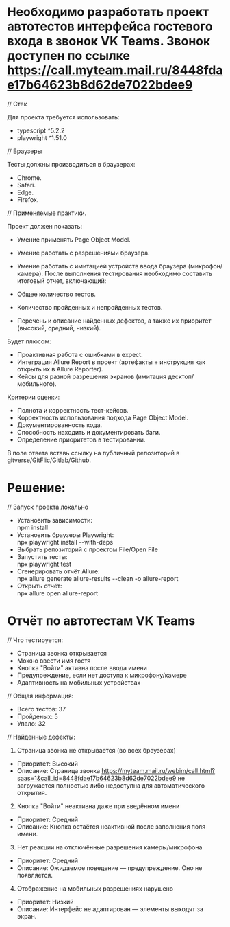 # Необходимо разработать проект автотестов интерфейса гостевого входа в звонок VK Teams. Звонок доступен по ссылке https://call.myteam.mail.ru/8448fdae17b64623b8d62de7022bdee9

// Стек

Для проекта требуется использовать:
- typescript ^5.2.2
- playwright ^1.51.0

// Браузеры

Тесты должны производиться в браузерах:
- Chrome.
- Safari.
- Edge.
- Firefox.

// Применяемые практики.

Проект должен показать:

- Умение применять Page Object Model.
- Умение работать с разрешениями браузера.
- Умение работать с имитацией устройств ввода браузера (микрофон/камера).
После выполнения тестирования необходимо составить итоговый отчет, включающий:

- Общее количество тестов.
- Количество пройденных и непройденных тестов.
- Перечень и описание найденных дефектов, а также их приоритет (высокий, средний, низкий).
   
Будет плюсом:

- Проактивная работа с ошибками в еxресt.
- Интеграция Allure Report в проект (артефакты + инструкция как открыть их в Allure Reporter).
- Кейсы для разной разрешения экранов (имитация десктоп/мобильного).
   
Критерии оценки:
- Полнота и корректность тест-кейсов.
- Корректность использования подхода Page Object Model.
- Документированность кода.
- Способность находить и документировать баги.
- Определение приоритетов в тестировании.
   
В поле ответа вставь ссылку на публичный репозиторий в gitverse/GitFlic/Gitlab/Github.

# Решение:
// Запуск проекта локально
- Установить зависимости:  
   npm install
- Установить браузеры Playwright:  
   npx playwright install --with-deps
- Выбрать репозиторий с проектом File/Open File
- Запустить тесты:  
   npx playwright test
- Сгенерировать отчёт Allure:  
   npx allure generate allure-results --clean -o allure-report
- Открыть отчёт:  
   npx allure open allure-report

# Отчёт по автотестам VK Teams

// Что тестируется:

- Страница звонка открывается
- Можно ввести имя гостя
- Кнопка "Войти" активна после ввода имени
- Предупреждение, если нет доступа к микрофону/камере
- Адаптивность на мобильных устройствах

// Общая информация:

- Всего тестов: 37
- Пройденых: 5
- Упало: 32

// Найденные дефекты:

1. Страница звонка не открывается (во всех браузерах)
- Приоритет: Высокий
- Описание: Страница звонка https://myteam.mail.ru/webim/call.html?saas=1&call_id=8448fdae17b64623b8d62de7022bdee9 не загружается полностью либо недоступна для автоматического открытия.
2. Кнопка "Войти" неактивна даже при введённом имени
- Приоритет: Средний
- Описание: Кнопка остаётся неактивной после заполнения поля имени.
3. Нет реакции на отключённые разрешения камеры/микрофона
- Приоритет: Средний
- Описание: Ожидаемое поведение — предупреждение. Оно не появляется.
4. Отображение на мобильных разрешениях нарушено
- Приоритет: Низкий
- Описание: Интерфейс не адаптирован — элементы выходят за экран.
